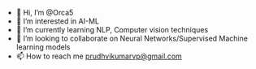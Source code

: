 - 👋 Hi, I’m @Orca5
- 👀 I’m interested in AI-ML
- 🌱 I’m currently learning NLP, Computer vision techniques
- 💞️ I’m looking to collaborate on Neural Networks/Supervised Machine learning models
- 📫 How to reach me <prudhvikumarvp@gmail.com>

<!---
Orca5/Orca5 is a ✨ special ✨ repository because its `README.md` (this file) appears on your GitHub profile.
You can click the Preview link to take a look at your changes.
--->
